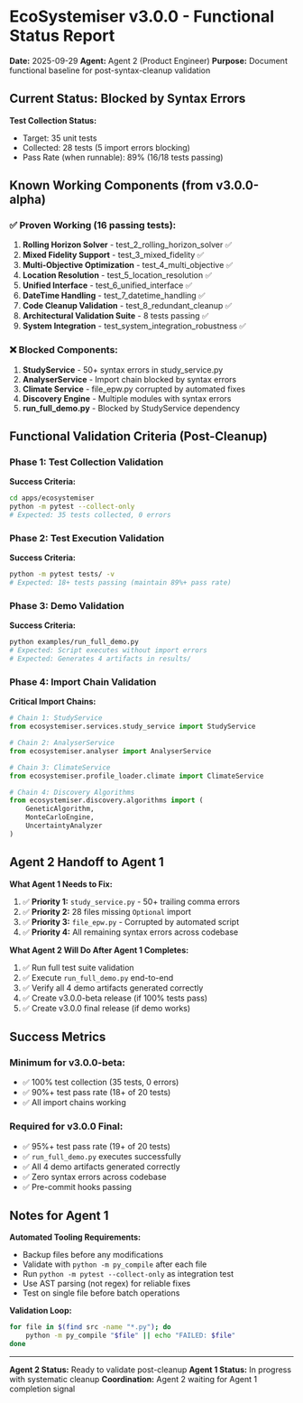 # EcoSystemiser v3.0.0 - Functional Status Report

**Date:** 2025-09-29
**Agent:** Agent 2 (Product Engineer)
**Purpose:** Document functional baseline for post-syntax-cleanup validation

## Current Status: Blocked by Syntax Errors

**Test Collection Status:**
- Target: 35 unit tests
- Collected: 28 tests (5 import errors blocking)
- Pass Rate (when runnable): 89% (16/18 tests passing)

## Known Working Components (from v3.0.0-alpha)

### ✅ Proven Working (16 passing tests):
1. **Rolling Horizon Solver** - test_2_rolling_horizon_solver ✅
2. **Mixed Fidelity Support** - test_3_mixed_fidelity ✅
3. **Multi-Objective Optimization** - test_4_multi_objective ✅
4. **Location Resolution** - test_5_location_resolution ✅
5. **Unified Interface** - test_6_unified_interface ✅
6. **DateTime Handling** - test_7_datetime_handling ✅
7. **Code Cleanup Validation** - test_8_redundant_cleanup ✅
8. **Architectural Validation Suite** - 8 tests passing ✅
9. **System Integration** - test_system_integration_robustness ✅

### ❌ Blocked Components:
1. **StudyService** - 50+ syntax errors in study_service.py
2. **AnalyserService** - Import chain blocked by syntax errors
3. **Climate Service** - file_epw.py corrupted by automated fixes
4. **Discovery Engine** - Multiple modules with syntax errors
5. **run_full_demo.py** - Blocked by StudyService dependency

## Functional Validation Criteria (Post-Cleanup)

### Phase 1: Test Collection Validation
**Success Criteria:**
```bash
cd apps/ecosystemiser
python -m pytest --collect-only
# Expected: 35 tests collected, 0 errors
```

### Phase 2: Test Execution Validation
**Success Criteria:**
```bash
python -m pytest tests/ -v
# Expected: 18+ tests passing (maintain 89%+ pass rate)
```

### Phase 3: Demo Validation
**Success Criteria:**
```bash
python examples/run_full_demo.py
# Expected: Script executes without import errors
# Expected: Generates 4 artifacts in results/
```

### Phase 4: Import Chain Validation
**Critical Import Chains:**
```python
# Chain 1: StudyService
from ecosystemiser.services.study_service import StudyService

# Chain 2: AnalyserService
from ecosystemiser.analyser import AnalyserService

# Chain 3: ClimateService
from ecosystemiser.profile_loader.climate import ClimateService

# Chain 4: Discovery Algorithms
from ecosystemiser.discovery.algorithms import (
    GeneticAlgorithm,
    MonteCarloEngine,
    UncertaintyAnalyzer
)
```

## Agent 2 Handoff to Agent 1

**What Agent 1 Needs to Fix:**
1. ✅ **Priority 1:** `study_service.py` - 50+ trailing comma errors
2. ✅ **Priority 2:** 28 files missing `Optional` import
3. ✅ **Priority 3:** `file_epw.py` - Corrupted by automated script
4. ✅ **Priority 4:** All remaining syntax errors across codebase

**What Agent 2 Will Do After Agent 1 Completes:**
1. ✅ Run full test suite validation
2. ✅ Execute `run_full_demo.py` end-to-end
3. ✅ Verify all 4 demo artifacts generated correctly
4. ✅ Create v3.0.0-beta release (if 100% tests pass)
5. ✅ Create v3.0.0 final release (if demo works)

## Success Metrics

### Minimum for v3.0.0-beta:
- ✅ 100% test collection (35 tests, 0 errors)
- ✅ 90%+ test pass rate (18+ of 20 tests)
- ✅ All import chains working

### Required for v3.0.0 Final:
- ✅ 95%+ test pass rate (19+ of 20 tests)
- ✅ `run_full_demo.py` executes successfully
- ✅ All 4 demo artifacts generated correctly
- ✅ Zero syntax errors across codebase
- ✅ Pre-commit hooks passing

## Notes for Agent 1

**Automated Tooling Requirements:**
- Backup files before any modifications
- Validate with `python -m py_compile` after each file
- Run `python -m pytest --collect-only` as integration test
- Use AST parsing (not regex) for reliable fixes
- Test on single file before batch operations

**Validation Loop:**
```bash
for file in $(find src -name "*.py"); do
    python -m py_compile "$file" || echo "FAILED: $file"
done
```

---

**Agent 2 Status:** Ready to validate post-cleanup
**Agent 1 Status:** In progress with systematic cleanup
**Coordination:** Agent 2 waiting for Agent 1 completion signal